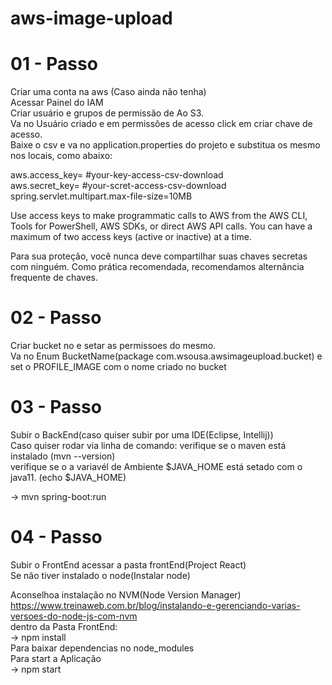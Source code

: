 # aws-image-upload

# 01 - Passo
Criar uma conta na aws (Caso ainda não tenha) <br/>
Acessar Painel do IAM <br/>
Criar usuário e grupos de permissão de Ao S3. <br/>
Va no Usuário criado e em permissões de acesso click em criar chave de acesso. <br/>
Baixe o csv e va no application.properties do projeto e substitua os mesmo nos locais, como abaixo: <br/> 

aws.access_key= #your-key-access-csv-download <br/>
aws.secret_key= #your-scret-access-csv-download <br/>
spring.servlet.multipart.max-file-size=10MB <br/>

Use access keys to make programmatic calls to AWS from the AWS CLI, Tools for PowerShell, AWS SDKs, or direct AWS API calls. You can have a maximum of two access keys (active or inactive) at a time.<br/>

Para sua proteção, você nunca deve compartilhar suas chaves secretas com ninguém. Como prática recomendada, recomendamos alternância frequente de chaves. <br/>

# 02 - Passo
Criar bucket no e setar as permissoes do mesmo. <br/>
Va no Enum BucketName(package com.wsousa.awsimageupload.bucket) e set o PROFILE_IMAGE com o nome criado no bucket

# 03 - Passo
Subir o BackEnd(caso quiser subir por uma IDE(Eclipse, Intellij))
<br/>
Caso quiser rodar via linha de comando:
verifique se o maven está instalado (mvn --version) <br/>
verifique se o a variavél de Ambiente $JAVA_HOME está setado com o java11. (echo $JAVA_HOME) <br/>

-> mvn spring-boot:run

# 04 - Passo 
Subir o FrontEnd acessar a pasta frontEnd(Project React)<br/>
Se não tiver instalado o node(Instalar node)
<br/>

Aconselhoa instalação no NVM(Node Version Manager)<br/>
https://www.treinaweb.com.br/blog/instalando-e-gerenciando-varias-versoes-do-node-js-com-nvm
<br/>
dentro da Pasta FrontEnd: <br/>
-> npm install 
<br/>
Para baixar dependencias no node_modules
<br/>
Para start a Aplicação
<br/>
-> npm start


